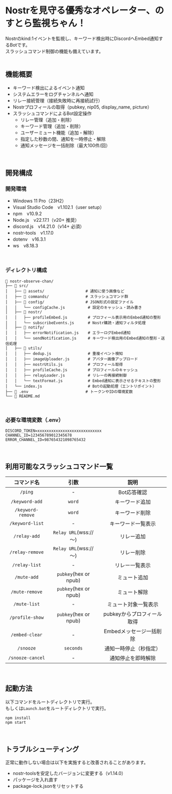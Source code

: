 # Nostrを見守る優秀なオペレーター、のすとら監視ちゃん！
Nostrのkind:1イベントを監視し、キーワード検出時にDiscordへEmbed通知するBotです。<br>
スラッシュコマンド制御の機能も備えています。<br>
<br>

## 機能概要
- キーワード検出によるイベント通知
- システムエラーをログチャンネルへ通知
- リレー接続管理（接続失敗時に再接続試行）
- Nostrプロフィールの取得（pubkey, nip05, display_name, picture）
- スラッシュコマンドによるBot設定操作
  - リレー管理（追加・削除） 
  - キーワード管理（追加・削除）
  - ユーザーミュート機能（追加・解除）
  - 指定した秒数の間、通知を一時停止・解除
  - 通知メッセージを一括削除（最大100件/回）
<br>

## 開発構成
### 開発環境
- Windows 11 Pro（23H2）
- Visual Studio Code　v1.102.1（user setup）
- npm　v10.9.2
- Node.js　v22.17.1（v20+ 推奨）
- discord.js　v14.21.0（v14+ 必須）
- nostr-tools　v1.17.0
- dotenv　v16.3.1
- ws　v8.18.3
<br>

### ディレクトリ構成
```
📂 nostr-observe-chan/
├── 📂 src/
│   ├── 📂 assets/                  # 通知に使う画像など
│   ├── 📂 commands/                # スラッシュコマンド群
│   ├── 📂 config/                  # JSON形式の設定ファイル
│   │   └── configCache.js          # 設定のキャッシュ・読み書き
│   ├── 📂 nostr/
│   │   ├── profileEmbed.js         # プロフィール表示用のEmbed通知の整形
│   │   └── subscribeEvents.js      # Nostr購読・通知フィルタ処理
│   ├── 📂 notify/
│   │   ├── errorNotification.js    # エラーログEmbed通知
│   │   └── sendNotification.js     # キーワード検出用のEmbed通知の整形・送信処理
│   ├── 📂 utils/
│   │   ├── dedup.js                # 重複イベント検知
│   │   ├── imageUploader.js        # アバター画像アップロード
│   │   ├── nostrUtils.js           # プロフィール取得
│   │   ├── profileCache.js         # プロフィールのキャッシュ
│   │   ├── relayLoader.js          # リレーの再接続制御
│   │   └── textFormat.js           # Embed通知に表示させるテキストの整形
│   └── index.js                    # Botの起動処理（エントリポイント）
├── 📄 .env                         # トークンやIDの環境変数
└── 📄 README.md
```
<br>

### 必要な環境変数（.env）
```env
DISCORD_TOKEN=xxxxxxxxxxxxxxxxxxxxxxxxxxxx
CHANNEL_ID=123456789012345678
ERROR_CHANNEL_ID=987654321098765432
```
<br>

## 利用可能なスラッシュコマンド一覧
|コマンド名|引数|説明|
:-:|:-:|:-:
|`/ping`|-|Bot応答確認
|`/keyword-add`|`word`|キーワード追加
|`/keyword-remove`|`word`|キーワード削除
|`/keyword-list`|-|キーワード一覧表示
|`/relay-add`|`Relay URL`(wss://～)|リレー追加
|`/relay-remove`|`Relay URL`(wss://～)|リレー削除
|`/relay-list`|-|リレー一覧表示
|`/mute-add`|`pubkey`(hex or npub)|ミュート追加
|`/mute-remove`|`pubkey`(hex or npub)|ミュート解除
|`/mute-list`|-|ミュート対象一覧表示
|`/profile-show`|`pubkey`(hex or npub)|pubkeyからプロフィール取得
|`/embed-clear`|-|Embedメッセージ一括削除
|`/snooze`|`seconds`|通知一時停止（秒指定）
|`/snooze-cancel`|-|通知停止を即時解除
<br>

## 起動方法
以下コマンドをルートディレクトリで実行。<br>
もしくは`Launch.bat`をルートディレクトリで実行。
```
npm install
npm start
```
<br>

## トラブルシューティング
正常に動作しない場合は以下を実施すると改善されることがあります。
- nostr-toolsを安定したバージョンに変更する（v1.14.0）
- パッケージを入れ直す
- package-lock.jsonをリセットする


